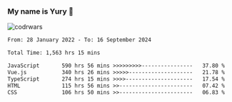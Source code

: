 ### My name is Yury 👋 
![codrwars](https://www.codewars.com/users/litury/badges/micro) 


<!--START_SECTION:waka-->

```txt
From: 28 January 2022 - To: 16 September 2024

Total Time: 1,563 hrs 15 mins

JavaScript       590 hrs 56 mins >>>>>>>>>----------------   37.80 %
Vue.js           340 hrs 26 mins >>>>>--------------------   21.78 %
TypeScript       274 hrs 15 mins >>>>---------------------   17.54 %
HTML             115 hrs 56 mins >>-----------------------   07.42 %
CSS              106 hrs 50 mins >>-----------------------   06.83 %
```

<!--END_SECTION:waka-->

